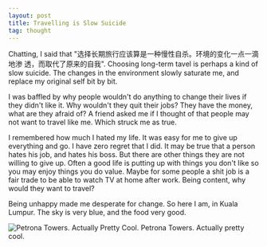 ```yaml
---
layout: post
title: Travelling is Slow Suicide
tag: thought
---
```


Chatting, I said that "选择长期旅行应该算是一种慢性自杀。环境的变化一点一滴地渗
透，而取代了原来的自我".  Choosing long-term tavel is perhaps a kind of slow
suicide. The changes in the environment slowly saturate me, and replace my
original self bit by bit.
 
I was baffled by why people wouldn't do anything to change their lives if they didn't
like it. Why wouldn't they quit their jobs? They have the money, what are they
afraid of? A friend asked me if I thought of that people may not want to travel
like me. Which struck me as true.
 
I remembered how much I hated my life. It was easy for me to give up everything
and go. I have zero regret that I did. It may be true that a person hates his
job, and hates his boss. But there are other things they are not willing to give
up. Often a good life is putting up with things you don't like so you may enjoy
things you do value. Maybe for some people a shit job is a fair trade to be able
to watch TV at home after work. Being content, why would they want to travel?
 
Being unhappy made me desperate for change. So here I am, in Kuala Lumpur. The
sky is very blue, and the food very good.

![Petrona Towers. Actually Pretty Cool.](http://a2.sphotos.ak.fbcdn.net/hphotos-ak-ash4/299570_248300875201562_100000649534996_830495_921594_n.jpg)
Petrona Towers. Actually pretty cool.